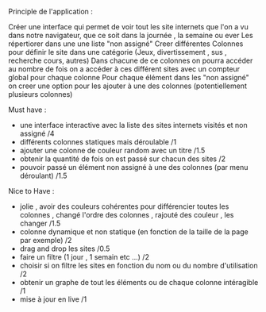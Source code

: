 
Principle de l'application : 

Créer une interface qui permet de voir tout les site internets que l'on a vu dans notre navigateur, que ce soit dans la journée , la semaine ou ever
Les répertiorer dans une une liste "non assigné"
Creer différentes Colonnes pour définir le site dans une catégorie (Jeux, divertissement , sus , recherche cours, autres) 
Dans chacune de ce colonnes on pourra accéder au nombre de fois on a accéder à ces différent sites avec un compteur global pour chaque colonne
Pour chaque élément dans les "non assigné" on creer une option pour les ajouter à une des colonnes (potentiellement plusieurs colonnes)

Must have : 
- une interface interactive avec la liste des sites internets visités et non assigné    /4
- différents colonnes statiques mais déroulable  /1
- ajouter une colonne de couleur random avec un titre 		/1.5			
- obtenir la quantité de fois on est passé sur chacun des sites  /2
- pouvoir passé un élément non assigné à une des colonnes (par menu déroulant) /1.5


Nice to Have : 
- jolie , avoir des couleurs cohérentes pour différencier toutes les colonnes  , changé l'ordre des  colonnes , rajouté des couleur , les changer  /1.5     
- colonne dynamique et non statique (en fonction de la taille de la page par exemple)       /2
- drag and drop les sites                                    /0.5
- faire un filtre (1 jour , 1 semain etc ...)        /2
- choisir si on filtre les sites en fonction du nom ou du nombre d'utilisation  /2
- obtenir un graphe de tout les éléments ou de chaque colonne intéragible  /1
- mise à jour en live  /1






